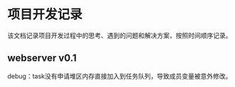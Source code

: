 # 项目开发记录

该文档记录项目开发过程中的思考、遇到的问题和解决方案，按照时间顺序记录。

## webserver v0.1

debug：task没有申请堆区内存直接加入到任务队列，导致成员变量被意外修改。

